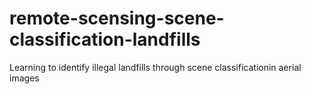 # remote-scensing-scene-classification-landfills
Learning to identify illegal landfills through scene classificationin aerial images
